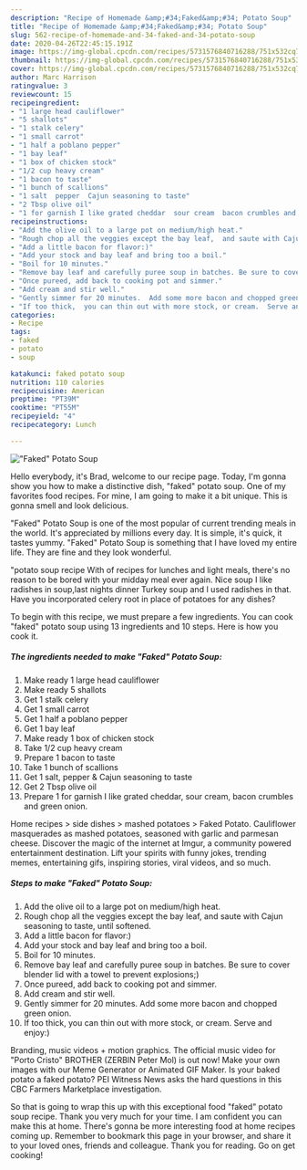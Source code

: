 ```yaml
---
description: "Recipe of Homemade &amp;#34;Faked&amp;#34; Potato Soup"
title: "Recipe of Homemade &amp;#34;Faked&amp;#34; Potato Soup"
slug: 562-recipe-of-homemade-and-34-faked-and-34-potato-soup
date: 2020-04-26T22:45:15.191Z
image: https://img-global.cpcdn.com/recipes/5731576840716288/751x532cq70/faked-potato-soup-recipe-main-photo.jpg
thumbnail: https://img-global.cpcdn.com/recipes/5731576840716288/751x532cq70/faked-potato-soup-recipe-main-photo.jpg
cover: https://img-global.cpcdn.com/recipes/5731576840716288/751x532cq70/faked-potato-soup-recipe-main-photo.jpg
author: Marc Harrison
ratingvalue: 3
reviewcount: 15
recipeingredient:
- "1 large head cauliflower"
- "5 shallots"
- "1 stalk celery"
- "1 small carrot"
- "1 half a poblano pepper"
- "1 bay leaf"
- "1 box of chicken stock"
- "1/2 cup heavy cream"
- "1 bacon to taste"
- "1 bunch of scallions"
- "1 salt  pepper  Cajun seasoning to taste"
- "2 Tbsp olive oil"
- "1 for garnish I like grated cheddar  sour cream  bacon crumbles and green onion"
recipeinstructions:
- "Add the olive oil to a large pot on medium/high heat."
- "Rough chop all the veggies except the bay leaf,  and saute with Cajun seasoning to taste,  until softened."
- "Add a little bacon for flavor:)"
- "Add your stock and bay leaf and bring too a boil."
- "Boil for 10 minutes."
- "Remove bay leaf and carefully puree soup in batches. Be sure to cover blender lid with a towel to prevent explosions;)"
- "Once pureed, add back to cooking pot and simmer."
- "Add cream and stir well."
- "Gently simmer for 20 minutes.  Add some more bacon and chopped green onion."
- "If too thick,  you can thin out with more stock, or cream.  Serve and enjoy:)"
categories:
- Recipe
tags:
- faked
- potato
- soup

katakunci: faked potato soup 
nutrition: 110 calories
recipecuisine: American
preptime: "PT39M"
cooktime: "PT55M"
recipeyield: "4"
recipecategory: Lunch

---
```



![&#34;Faked&#34; Potato Soup](https://img-global.cpcdn.com/recipes/5731576840716288/751x532cq70/faked-potato-soup-recipe-main-photo.jpg)

Hello everybody, it's Brad, welcome to our recipe page. Today, I'm gonna show you how to make a distinctive dish, &#34;faked&#34; potato soup. One of my favorites food recipes. For mine, I am going to make it a bit unique. This is gonna smell and look delicious.

&#34;Faked&#34; Potato Soup is one of the most popular of current trending meals in the world. It's appreciated by millions every day. It is simple, it's quick, it tastes yummy. &#34;Faked&#34; Potato Soup is something that I have loved my entire life. They are fine and they look wonderful.

&#34;potato soup recipe With of recipes for lunches and light meals, there&#39;s no reason to be bored with your midday meal ever again. Nice soup I like radishes in soup,last nights dinner Turkey soup and I used radishes in that. Have you incorporated celery root in place of potatoes for any dishes?


To begin with this recipe, we must prepare a few ingredients. You can cook &#34;faked&#34; potato soup using 13 ingredients and 10 steps. Here is how you cook it.

<!--inarticleads1-->

##### The ingredients needed to make &#34;Faked&#34; Potato Soup:

1. Make ready 1 large head cauliflower
1. Make ready 5 shallots
1. Get 1 stalk celery
1. Get 1 small carrot
1. Get 1 half a poblano pepper
1. Get 1 bay leaf
1. Make ready 1 box of chicken stock
1. Take 1/2 cup heavy cream
1. Prepare 1 bacon to taste
1. Take 1 bunch of scallions
1. Get 1 salt,  pepper &amp; Cajun seasoning to taste
1. Get 2 Tbsp olive oil
1. Prepare 1 for garnish I like grated cheddar,  sour cream,  bacon crumbles and green onion.


Home recipes &gt; side dishes &gt; mashed potatoes &gt; Faked Potato. Cauliflower masquerades as mashed potatoes, seasoned with garlic and parmesan cheese. Discover the magic of the internet at Imgur, a community powered entertainment destination. Lift your spirits with funny jokes, trending memes, entertaining gifs, inspiring stories, viral videos, and so much. 

<!--inarticleads2-->

##### Steps to make &#34;Faked&#34; Potato Soup:

1. Add the olive oil to a large pot on medium/high heat.
1. Rough chop all the veggies except the bay leaf,  and saute with Cajun seasoning to taste,  until softened.
1. Add a little bacon for flavor:)
1. Add your stock and bay leaf and bring too a boil.
1. Boil for 10 minutes.
1. Remove bay leaf and carefully puree soup in batches. Be sure to cover blender lid with a towel to prevent explosions;)
1. Once pureed, add back to cooking pot and simmer.
1. Add cream and stir well.
1. Gently simmer for 20 minutes.  Add some more bacon and chopped green onion.
1. If too thick,  you can thin out with more stock, or cream.  Serve and enjoy:)


Branding, music videos + motion graphics. The official music video for &#34;Porto Cristo&#34; BROTHER (ZERBIN Peter Mol) is out now! Make your own images with our Meme Generator or Animated GIF Maker. Is your baked potato a faked potato? PEI Witness News asks the hard questions in this CBC Farmers Marketplace investigation. 

So that is going to wrap this up with this exceptional food &#34;faked&#34; potato soup recipe. Thank you very much for your time. I am confident you can make this at home. There's gonna be more interesting food at home recipes coming up. Remember to bookmark this page in your browser, and share it to your loved ones, friends and colleague. Thank you for reading. Go on get cooking!
